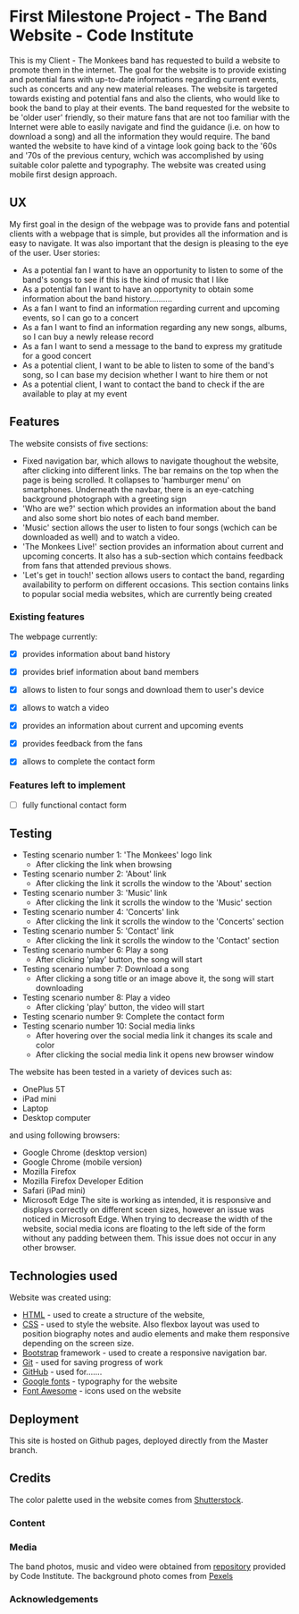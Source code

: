 # First Milestone Project - The Band Website - Code Institute
This is my 
Client - The Monkees band has requested to build a website to promote them in the internet. The goal for the website is to provide existing and potential fans with up-to-date informations regarding current events, such as concerts and any new material releases.
The website is targeted towards existing and potential fans and also the clients, who would like to book the band to play at their events.
The band requested for the website to be 'older user' friendly, so their mature fans that are not too familiar with the Internet were able to easily navigate and find the guidance (i.e. on how to download a song) and all the information they would require. 
The band wanted the website to have kind of a vintage look going back to the '60s and '70s of the previous century, wchich was accomplished by using suitable color palette and typography.
The website was created using mobile first design approach.

## UX
My first goal in the design of the webpage was to provide fans and potential clients with a webpage that is simple, but provides all the information and is easy to navigate. It was also important that the design is pleasing to the eye of the user.
User stories:
* As a potential fan I want to have an opportunity to listen to some of the band's songs to see if this is the kind of music that I like
* As a potential fan I want to have an opportynity to obtain some information about the band history..........
* As a fan I want to find an information regarding current and upcoming events, so I can go to a concert
* As a fan I want to find an information regarding any new songs, albums, so I can buy a newly release record
* As a fan I want to send a message to the band to express my gratitude for a good concert
* As a potential client, I want to be able to listen to some of the band's song, so I can base my decision whether I want to hire them or not
* As a potential client, I want to contact the band to check if the are available to play at my event

## Features
The website consists of five sections:
* Fixed navigation bar, which allows to navigate thoughout the website, after clicking into different links. The bar remains on the top when the page is being scrolled. It collapses to 'hamburger menu' on smartphones. Underneath the navbar, there is an 
eye-catching background photograph with a greeting sign
* 'Who are we?' section which provides an information about the band and also some short bio notes of each band member.
* 'Music' section allows the user to listen to four songs (wchich can be downloaded as well) and to watch a video.
* 'The Monkees Live!' section provides an information about current and upcoming concerts. It also has a sub-section which contains feedback from fans that attended previous shows.
* 'Let's get in touch!' section allows users to contact the band, regarding availability to perform on different occasions. This section contains links to popular social media websites, which are currently being created 
### Existing features
The webpage currently:
- [x] provides information about band history
- [x] provides brief information about band members
- [x] allows to listen to four songs and download them to user's device
- [x] allows to watch a video
- [x] provides an information about current and upcoming events
- [x] provides feedback from the fans
- [x] allows to complete the contact form


### Features left to implement
- [ ] fully functional contact form

## Testing
* Testing scenario number 1: 'The Monkees' logo link
    * After clicking the link when browsing
* Testing scenario number 2: 'About' link
    * After clicking the link it scrolls the window to the 'About' section
* Testing scenario number 3: 'Music' link
    * After clicking the link it scrolls the window to the 'Music' section
* Testing scenario number 4: 'Concerts' link
    * After clicking the link it scrolls the window to the 'Concerts' section
* Testing scenario number 5: 'Contact' link
    * After clicking the link it scrolls the window to the 'Contact' section
* Testing scenario number 6: Play a song
    * After clicking 'play' button, the song will start
* Testing scenario number 7: Download a song
    * After clicking a song title or an image above it, the song will start downloading
* Testing scenario number 8: Play a video
    * After clicking 'play' button, the video will start
* Testing scenario number 9: Complete the contact form
* Testing scenario number 10: Social media links
    * After hovering over the social media link it changes its scale and color
    * After clicking the social media link it opens new browser window

The website has been tested in a variety of devices such as:
* OnePlus 5T
* iPad mini
* Laptop
* Desktop computer

and using following browsers:
* Google Chrome (desktop version)
* Google Chrome (mobile version)
* Mozilla Firefox
* Mozilla Firefox Developer Edition
* Safari (iPad mini)
* Microsoft Edge
The site is working as intended, it is responsive and displays correctly on different sceen sizes, however an issue was noticed in Microsoft Edge. When trying to decrease the width of the website, social media icons are floating to the left side of the form without any padding between them.
This issue does not occur in any other browser.


## Technologies used
Website was created using:
* [HTML](https://www.w3.org/html/) - used to create a structure of the website,
* [CSS](https://www.w3.org/Style/CSS/Overview.en.html) - used to style the website. Also flexbox layout was used to position biography notes and audio elements and make them responsive depending on the screen size.
* [Bootstrap](https://getbootstrap.com/docs/3.3/) framework - used to create a responsive navigation bar. 
* [Git](https://git-scm.com/) - used for saving progress of work
* [GitHub](https://github.com/r-andy79/milestone-project-1-band-website) - used for.......
* [Google fonts](https://fonts.google.com/) - typography for the website
* [Font Awesome](https://fontawesome.com/icons?d=gallery) - icons used on the website


## Deployment
This site is hosted on Github pages, deployed directly from the Master branch.

## Credits
The color palette used in the website comes from [Shutterstock](https://www.shutterstock.com/blog/25-free-retro-color-palettes).
### Content
### Media
The band photos, music and video were obtained from [repository](https://github.com/Code-Institute-Org/project-assets) provided by Code Institute. The background photo comes from [Pexels](https://www.pexels.com/photo/close-up-photo-of-drum-set-995301/)
### Acknowledgements
